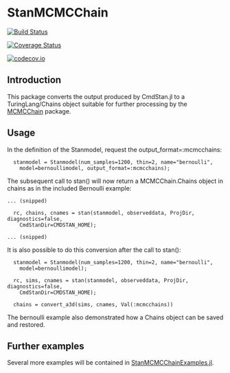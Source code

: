 # StanMCMCChain

[![Build Status](https://travis-ci.org/StanJulia/StanMCMCChain.jl.svg?branch=master)](https://travis-ci.org/StanJulia/StanMCMCChain.jl)

[![Coverage Status](https://coveralls.io/repos/StanJulia/StanMCMCChain.jl/badge.svg?branch=master&service=github)](https://coveralls.io/github/StanJulia/StanMCMCChain.jl?branch=master)

[![codecov.io](http://codecov.io/github/StanJulia/StanMCMCChain.jl/coverage.svg?branch=master)](http://codecov.io/github/StanJulia/StanMCMCChain.jl?branch=master)

## Introduction

This package converts the output produced by CmdStan.jl to a TuringLang/Chains object suitable for further processing by the [MCMCChain](https://github.com/TuringLang/MCMCChain.jl) package.

## Usage

In the definition of the Stanmodel, request the output_format=:mcmcchains:

```
  stanmodel = Stanmodel(num_samples=1200, thin=2, name="bernoulli", 
    model=bernoullimodel, output_format=:mcmcchains);
```

The subsequent call to stan() will now return a MCMCChain.Chains object in chains as in the included Bernoulli example:

```
... (snipped)

  rc, chains, cnames = stan(stanmodel, observeddata, ProjDir, diagnostics=false,
    CmdStanDir=CMDSTAN_HOME);
    
... (snipped)

```

It is also possible to do this conversion after the call to stan():

```
  stanmodel = Stanmodel(num_samples=1200, thin=2, name="bernoulli", 
    model=bernoullimodel);

  rc, sims, cnames = stan(stanmodel, observeddata, ProjDir, diagnostics=false,
    CmdStanDir=CMDSTAN_HOME);
  
  chains = convert_a3d(sims, cnames, Val(:mcmcchains))

```

The bernoulli example also demonstrated how a Chains object can be saved and restored.

## Further examples

Several more examples will be contained in [StanMCMCChainExamples.jl](https://github.com/StanJulia/StanMCMCChainExamples.jl).